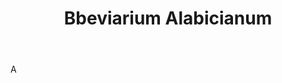 ---
title: Bbeviarium Alabicianum
letter: B
permalink: "/definitions/bld-bbeviarium-alabicianum.html"
body: A
published_at: '2018-07-07'
source: Black's Law Dictionary 2nd Ed (1910)
layout: post
---